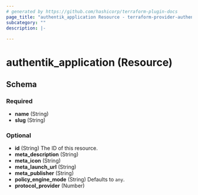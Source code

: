 ```yaml
---
# generated by https://github.com/hashicorp/terraform-plugin-docs
page_title: "authentik_application Resource - terraform-provider-authentik"
subcategory: ""
description: |-
  
---
```


# authentik_application (Resource)





<!-- schema generated by tfplugindocs -->
## Schema

### Required

- **name** (String)
- **slug** (String)

### Optional

- **id** (String) The ID of this resource.
- **meta_description** (String)
- **meta_icon** (String)
- **meta_launch_url** (String)
- **meta_publisher** (String)
- **policy_engine_mode** (String) Defaults to `any`.
- **protocol_provider** (Number)


